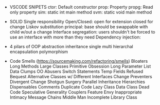 * VSCODE SNIPETS
ctor: Default constructor
prop: Property
propg: Read only property
sim: static int main method
svm: static void main method

* SOLID
Single responsibility
Open/Closed: open for extension closed for change
Liskov substitution principal: base should be swappable with child w/out a change 
Interface segregation: users shouldn't be forced to use an interface with more than they need
Dependency injection:

* 4 pilars of OOP
abstraction
inheritance
	single
	multi
	hierarchal
encapsulation
polymorphism

* Code Smells (https://sourcemaking.com/refactoring/smells)
Bloaters
    Long Methods
    Large Classes
    Primitive Obsession
    Long Parameter List
    Data Clumps
OO Abusers
    Switch Statements
    Temp Fields
    Refused Bequest
    Alternative Classes w/ Different Interfaces
Change Preventers
    Divergent Change
    Shotgun Surgery
    Parallel Inheritance Hierarchies
Dispensables
    Comments
    Duplicate Code
    Lazy Class
    Data Class
    Dead Code
    Speculative Generality
Couplers
    Feature Envy
    Inappropriate Intimacy
    Message Chains
    Middle Man
    Incomplete Library Class


